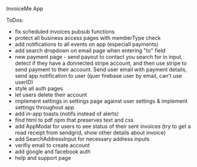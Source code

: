 InvoiceMe App


ToDos:
- fix scheduled invoices pubsub functions
- protect all business access pages with memberType check
- add notifications to all events on app (especiall payments)
- add search dropdown on email page when entering "to" field
- new payment page - send payout to contact you search for in input, detect if they have a donnected stripe account, and then use stripe to send payment to their account. Send user email with payment details, send app notification to user (quer firebase user by email, can't use userID)
- style all auth pages
- let users delete their account
- implement settings in settings page against user settings & implement settings throughout app
- add in-app toasts (notifs instead of alerts)
- find html to pdf npm that preserves text and css
- add AppModal for users to see status of their sent invoices (try to get a read receipt from sendgrid, show other details about invoice)
- add SearchAddressInput for necessary address inputs
- verifiy email to create account
- add google and facebook auth
- help and support page